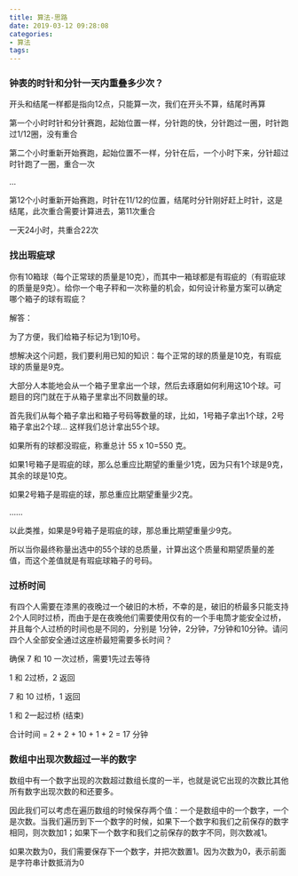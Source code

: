 ```yaml
---
title: 算法-思路
date: 2019-03-12 09:28:08
categories:
- 算法
tags:
---
```


### 钟表的时针和分针一天内重叠多少次？ 

开头和结尾一样都是指向12点，只能算一次，我们在开头不算，结尾时再算 

第一个小时时针和分针赛跑，起始位置一样，分针跑的快，分针跑过一圈，时针跑过1/12圈，没有重合 

第二个小时重新开始赛跑，起始位置不一样，分针在后，一个小时下来，分针超过时针跑了一圈，重合一次 

... 

第12个小时重新开始赛跑，时针在11/12的位置，结尾时分针刚好赶上时针，这是结尾，此次重合需要计算进去，第11次重合 

一天24小时，共重合22次



### 找出瑕疵球

你有10箱球（每个正常球的质量是10克），而其中一箱球都是有瑕疵的（有瑕疵球的质量是9克）。给你一个电子秤和一次称量的机会，如何设计称量方案可以确定哪个箱子的球有瑕疵？ 

解答： 

为了方便，我们给箱子标记为1到10号。 

想解决这个问题，我们要利用已知的知识：每个正常的球的质量是10克，有瑕疵球的质量是9克。 

大部分人本能地会从一个箱子里拿出一个球，然后去琢磨如何利用这10个球。可题目的窍门就在于从箱子里拿出不同数量的球。 

首先我们从每个箱子拿出和箱子号码等数量的球，比如，1号箱子拿出1个球，2号箱子拿出2个球... 这样我们总计拿出55个球。 

如果所有的球都没瑕疵，称重总计 55 x 10=550 克。 

如果1号箱子是瑕疵的球，那么总重应比期望的重量少1克，因为只有1个球是9克，其余的球是10克。 

如果2号箱子是瑕疵的球，那总重应比期望重量少2克。 

...... 

以此类推，如果是9号箱子是瑕疵的球，那总重比期望重量少9克。 

所以当你最终称量出选中的55个球的总质量，计算出这个质量和期望质量的差值，而这个差值就是有瑕疵球箱子的号码。 



### 过桥时间

有四个人需要在漆黑的夜晚过一个破旧的木桥，不幸的是，破旧的桥最多只能支持2个人同时过桥，而由于是在夜晚他们需要使用仅有的一个手电筒才能安全过桥，并且每个人过桥的时间也是不同的，分别是 1分钟，2分钟，7分钟和10分钟。请问四个人全部安全通过这座桥最短需要多长时间？ 

确保 7 和 10 一次过桥，需要1先过去等待 

1 和 2过桥，2 返回 

7 和 10 过桥，1 返回 

1 和 2一起过桥 (结束) 

合计时间 = 2 + 2 + 10 + 1 + 2 = 17 分钟 



### 数组中出现次数超过一半的数字

数组中有一个数字出现的次数超过数组长度的一半，也就是说它出现的次数比其他所有数字出现次数的和还要多。 

因此我们可以考虑在遍历数组的时候保存两个值：一个是数组中的一个数字，一个是次数。当我们遍历到下一个数字的时候，如果下一个数字和我们之前保存的数字相同，则次数加1；如果下一个数字和我们之前保存的数字不同，则次数减1。 

如果次数为0，我们需要保存下一个数字，并把次数置1。因为次数为0，表示前面是字符串计数抵消为0 